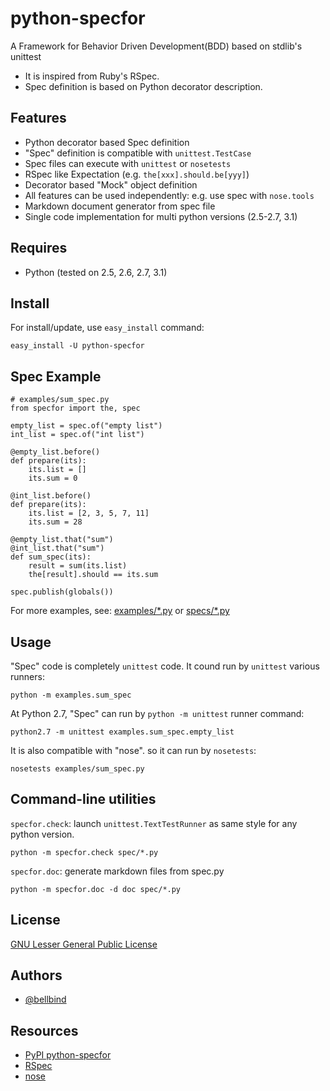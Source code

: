 # python-specfor

A Framework for Behavior Driven Development(BDD) based on stdlib's unittest

- It is inspired from Ruby's RSpec. 
- Spec definition is based on Python decorator description.

## Features

- Python decorator based Spec definition
- "Spec" definition is compatible with `unittest.TestCase`
- Spec files can execute with `unittest` or `nosetests`
- RSpec like Expectation (e.g. `the[xxx].should.be[yyy]`) 
- Decorator based "Mock" object definition
- All features can be used independently: e.g. use spec with `nose.tools`
- Markdown document generator from spec file
- Single code implementation for multi python versions (2.5-2.7, 3.1)

## Requires

- Python (tested on 2.5, 2.6, 2.7, 3.1)

## Install

For install/update, use `easy_install` command:

    easy_install -U python-specfor

## Spec Example

    # examples/sum_spec.py
    from specfor import the, spec
    
    empty_list = spec.of("empty list")
    int_list = spec.of("int list")
        
    @empty_list.before()
    def prepare(its):
        its.list = []
        its.sum = 0
    
    @int_list.before()
    def prepare(its):
        its.list = [2, 3, 5, 7, 11]
        its.sum = 28
    
    @empty_list.that("sum")
    @int_list.that("sum")
    def sum_spec(its):
        result = sum(its.list)
        the[result].should == its.sum
    
    spec.publish(globals())

For more examples, see: 
[examples/*.py](http://github.com/bellbind/python-specfor/tree/master/examples/)
 or 
[specs/*.py](http://github.com/bellbind/python-specfor/tree/master/specs/)

## Usage

"Spec" code is completely `unittest` code.
It cound run by `unittest` various runners:

    python -m examples.sum_spec

At Python 2.7, "Spec" can run by `python -m unittest` runner command:

    python2.7 -m unittest examples.sum_spec.empty_list

It is also compatible with "nose". so it can run by `nosetests`:

    nosetests examples/sum_spec.py

## Command-line utilities

`specfor.check`: launch `unittest.TextTestRunner` as same style for any python version.

    python -m specfor.check spec/*.py

`specfor.doc`: generate markdown files from spec.py

    python -m specfor.doc -d doc spec/*.py

## License

[GNU Lesser General Public License](http://www.gnu.org/copyleft/lesser.html)

## Authors

- [@bellbind](http://twitter.com/bellbind)

## Resources

- [PyPI python-specfor](http://pypi.python.org/pypi/python-specfor)
- [RSpec](http://rspec.info/)
- [nose](http://somethingaboutorange.com/mrl/projects/nose/)
